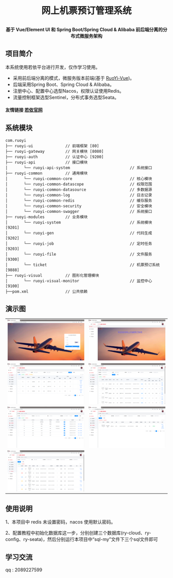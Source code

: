 <h1 align="center" style="margin: 30px 0 30px; font-weight: bold;">网上机票预订管理系统</h1>
<h4 align="center">基于 Vue/Element UI 和 Spring Boot/Spring Cloud & Alibaba 前后端分离的分布式微服务架构</h4>


## 项目简介

本系统使用若依平台进行开发，仅作学习使用。

* 采用前后端分离的模式，微服务版本前端(基于 [RuoYi-Vue](https://gitee.com/y_project/RuoYi-Vue))。
* 后端采用Spring Boot、Spring Cloud & Alibaba。
* 注册中心、配置中心选型Nacos，权限认证使用Redis。
* 流量控制框架选型Sentinel，分布式事务选型Seata。

#### 友情链接 [若依官网](http://ruoyi.vip/)
## 系统模块

~~~
com.ruoyi     
├── ruoyi-ui              // 前端框架 [80]
├── ruoyi-gateway         // 网关模块 [8080]
├── ruoyi-auth            // 认证中心 [9200]
├── ruoyi-api             // 接口模块
│       └── ruoyi-api-system                          // 系统接口
├── ruoyi-common          // 通用模块
│       └── ruoyi-common-core                         // 核心模块
│       └── ruoyi-common-datascope                    // 权限范围
│       └── ruoyi-common-datasource                   // 多数据源
│       └── ruoyi-common-log                          // 日志记录
│       └── ruoyi-common-redis                        // 缓存服务
│       └── ruoyi-common-security                     // 安全模块
│       └── ruoyi-common-swagger                      // 系统接口
├── ruoyi-modules         // 业务模块
│       └── ruoyi-system                              // 系统模块 [9201]
│       └── ruoyi-gen                                 // 代码生成 [9202]
│       └── ruoyi-job                                 // 定时任务 [9203]
│       └── ruoyi-file                                // 文件服务 [9300]
│       └── ticket                                    // 机票预订系统 [9888]
├── ruoyi-visual          // 图形化管理模块
│       └── ruoyi-visual-monitor                      // 监控中心 [9100]
├──pom.xml                // 公共依赖
~~~

## 演示图

<table>
    <tr>
        <td><img src="演示图/1.png"/></td>
        <td><img src="演示图/2.png"/></td>
    </tr>
    <tr>
        <td><img src="演示图/3.png"/></td>
        <td><img src="演示图/4.png"/></td>
    </tr>
    <tr>
        <td><img src="演示图/5.png"/></td>
        <td><img src="演示图/6.png"/></td>
    </tr>
    <tr>
        <td><img src="演示图/7.png"/></td>
    </tr>
</table>

## 使用说明

1、本项目中 redis 未设置密码，nacos 使用默认密码。

2、配置教程中初始化数据库这一步，分别创建三个数据库(ry-cloud、ry-config、ry-seata)，然后分别运行本项目中“sql-my”文件下三个sql文件即可


## 学习交流
qq : 2089227599


